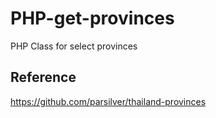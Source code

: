 # PHP-get-provinces
PHP Class for select provinces 

## Reference
https://github.com/parsilver/thailand-provinces
